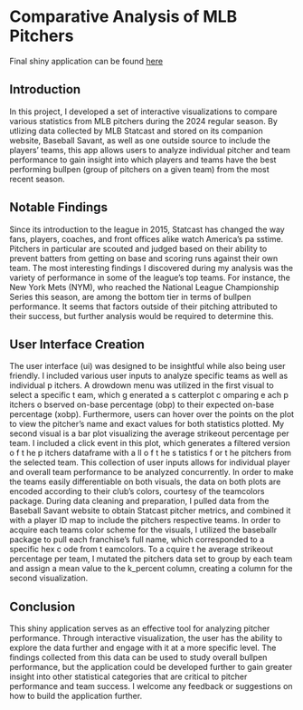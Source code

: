 # Comparative Analysis of MLB Pitchers
Final shiny application can be found [here](https://igallucci.shinyapps.io/HW2_App/)

## Introduction
In this project, I developed a set of interactive visualizations to compare various statistics from MLB pitchers
during the 2024 regular season. By utlizing data collected by MLB Statcast and stored on its companion
website, Baseball Savant, as well as one outside source to include the players’ teams, this app allows users to
analyze individual pitcher and team performance to gain insight into which players and teams have the best
performing bullpen (group of pitchers on a given team) from the most recent season.

## Notable Findings
Since its introduction to the league in 2015, Statcast has changed the way fans, players, coaches, and front
offices alike watch America’s pa sstime. Pitchers in particular are scouted and judged based on their ability to
prevent batters from getting on base and scoring runs against their own team. The most interesting findings I
discovered during my analysis was the variety of performance in some of the league’s top teams. For instance,
the New York Mets (NYM), who reached the National League Championship Series this season, are among
the bottom tier in terms of bullpen performance. It seems that factors outside of their pitching attributed to
their success, but further analysis would be required to determine this.

## User Interface Creation
The user interface (ui) was designed to be insightful while also being user friendly. I included various user
inputs to analyze specific teams as well as individual p itchers. A drowdown menu was utilized in the first
visual to select a specific t eam, which g enerated a s catterplot c omparing e ach p itchers o bserved on-base
percentage (obp) to their expected on-base percentage (xobp). Furthermore, users can hover over the points
on the plot to view the pitcher’s name and exact values for both statistics plotted. My second visual is a
bar plot visualizing the average strikeout percentage per team. I included a click event in this plot, which
generates a filtered version o f t he p itchers dataframe with a ll o f t he s tatistics f or t he pitchers from the
selected team. This collection of user inputs allows for individual player and overall team performance to be
analyzed concurrently. In order to make the teams easily differentiable on both visuals, the data on both
plots are encoded according to their club’s colors, courtesy of the teamcolors package.
During data cleaning and preparation, I pulled data from the Baseball Savant website to obtain Statcast
pitcher metrics, and combined it with a player ID map to include the pitchers respective teams. In order to
acquire each teams color scheme for the visuals, I utilized the baseballr package to pull each franchise’s
full name, which corresponded to a specific hex c ode from t eamcolors. To a cquire t he average strikeout
percentage per team, I mutated the pitchers data set to group by each team and assign a mean value to the
k_percent column, creating a column for the second visualization.

## Conclusion
This shiny application serves as an effective tool for analyzing pitcher performance. Through interactive
visualization, the user has the ability to explore the data further and engage with it at a more specific level.
The findings collected from this data can be used to study overall bullpen performance, but the application
could be developed further to gain greater insight into other statistical categories that are critical to pitcher
performance and team success. I welcome any feedback or suggestions on how to build the application further.
